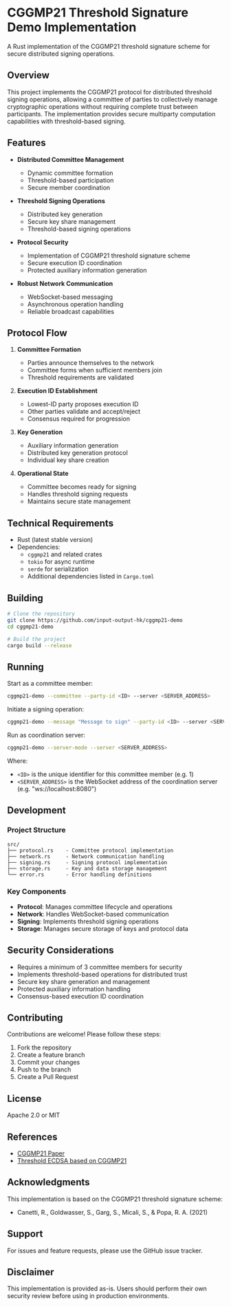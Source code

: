 
# CGGMP21 Threshold Signature Demo Implementation

A Rust implementation of the CGGMP21 threshold signature scheme for secure distributed signing operations.

## Overview

This project implements the CGGMP21 protocol for distributed threshold signing operations, allowing a committee of parties to collectively manage cryptographic operations without requiring complete trust between participants. The implementation provides secure multiparty computation capabilities with threshold-based signing.

## Features

- **Distributed Committee Management**
  - Dynamic committee formation
  - Threshold-based participation
  - Secure member coordination

- **Threshold Signing Operations**
  - Distributed key generation
  - Secure key share management
  - Threshold-based signing operations

- **Protocol Security**
  - Implementation of CGGMP21 threshold signature scheme
  - Secure execution ID coordination
  - Protected auxiliary information generation

- **Robust Network Communication**
  - WebSocket-based messaging
  - Asynchronous operation handling
  - Reliable broadcast capabilities

## Protocol Flow

1. **Committee Formation**
   - Parties announce themselves to the network
   - Committee forms when sufficient members join
   - Threshold requirements are validated

2. **Execution ID Establishment**
   - Lowest-ID party proposes execution ID
   - Other parties validate and accept/reject
   - Consensus required for progression

3. **Key Generation**
   - Auxiliary information generation
   - Distributed key generation protocol
   - Individual key share creation

4. **Operational State**
   - Committee becomes ready for signing
   - Handles threshold signing requests
   - Maintains secure state management

## Technical Requirements

- Rust (latest stable version)
- Dependencies:
  - `cggmp21` and related crates
  - `tokio` for async runtime
  - `serde` for serialization
  - Additional dependencies listed in `Cargo.toml`

## Building

```bash
# Clone the repository
git clone https://github.com/input-output-hk/cggmp21-demo
cd cggmp21-demo

# Build the project
cargo build --release
```

## Running


 Start as a committee member:
 ```bash
 cggmp21-demo --committee --party-id <ID> --server <SERVER_ADDRESS>
 ```

 Initiate a signing operation:
 ```bash
 cggmp21-demo --message "Message to sign" --party-id <ID> --server <SERVER_ADDRESS>
 ```

 Run as coordination server:
 ```bash
 cggmp21-demo --server-mode --server <SERVER_ADDRESS>
 ```

Where:
- `<ID>` is the unique identifier for this committee member (e.g. 1)
- `<SERVER_ADDRESS>` is the WebSocket address of the coordination server (e.g. "ws://localhost:8080")

## Development

### Project Structure

```
src/
├── protocol.rs    - Committee protocol implementation
├── network.rs     - Network communication handling
├── signing.rs     - Signing protocol implementation
├── storage.rs     - Key and data storage management
└── error.rs       - Error handling definitions
```

### Key Components

- **Protocol**: Manages committee lifecycle and operations
- **Network**: Handles WebSocket-based communication
- **Signing**: Implements threshold signing operations
- **Storage**: Manages secure storage of keys and protocol data

## Security Considerations

- Requires a minimum of 3 committee members for security
- Implements threshold-based operations for distributed trust
- Secure key share generation and management
- Protected auxiliary information handling
- Consensus-based execution ID coordination

## Contributing

Contributions are welcome! Please follow these steps:

1. Fork the repository
2. Create a feature branch
3. Commit your changes
4. Push to the branch
5. Create a Pull Request

## License

Apache 2.0 or MIT

## References

- [CGGMP21 Paper](https://eprint.iacr.org/2021/060.pdf)
- [Threshold ECDSA based on CGGMP21](https://github.com/LFDT-Lockness/cggmp21)

## Acknowledgments

This implementation is based on the CGGMP21 threshold signature scheme:
- Canetti, R., Goldwasser, S., Garg, S., Micali, S., & Popa, R. A. (2021)

## Support

For issues and feature requests, please use the GitHub issue tracker.

## Disclaimer

This implementation is provided as-is. Users should perform their own security review before using in production environments.